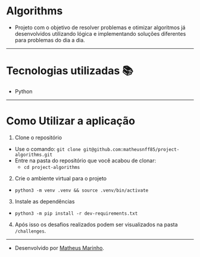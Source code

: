 # Algorithms

- Projeto com o objetivo de resolver problemas e otimizar algoritmos já desenvolvidos utilizando lógica e implementando soluções diferentes para problemas do dia a dia.

---

# Tecnologias utilizadas :books:

- Python

---

# Como Utilizar a aplicação

  1. Clone o repositório

  - Use o comando: `git clone git@github.com:matheusnff85/project-algorithms.git`
  - Entre na pasta do repositório que você acabou de clonar:
    - `cd project-algorithms`

  2. Crie o ambiente virtual para o projeto

  - `python3 -m venv .venv && source .venv/bin/activate`
  
  3. Instale as dependências

  - `python3 -m pip install -r dev-requirements.txt`

  4. Após isso os desafios realizados podem ser visualizados na pasta `/challenges`.

---

- Desenvolvido por [Matheus Marinho](https://www.linkedin.com/in/matheus-marinhodsp/).